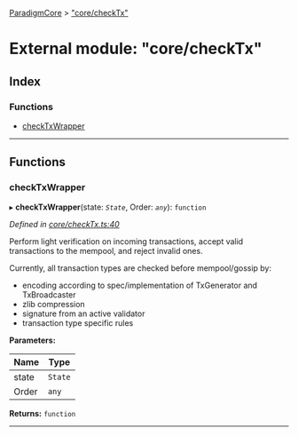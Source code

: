 [ParadigmCore](../README.md) > ["core/checkTx"](../modules/_core_checktx_.md)

# External module: "core/checkTx"

## Index

### Functions

* [checkTxWrapper](_core_checktx_.md#checktxwrapper)

---

## Functions

<a id="checktxwrapper"></a>

###  checkTxWrapper

▸ **checkTxWrapper**(state: *`State`*, Order: *`any`*): `function`

*Defined in [core/checkTx.ts:40](https://github.com/paradigmfoundation/paradigmcore/blob/5e7a947/src/core/checkTx.ts#L40)*

Perform light verification on incoming transactions, accept valid transactions to the mempool, and reject invalid ones.

Currently, all transaction types are checked before mempool/gossip by:

*   encoding according to spec/implementation of TxGenerator and TxBroadcaster
*   zlib compression
*   signature from an active validator
*   transaction type specific rules

**Parameters:**

| Name | Type |
| ------ | ------ |
| state | `State` |
| Order | `any` |

**Returns:** `function`

___

